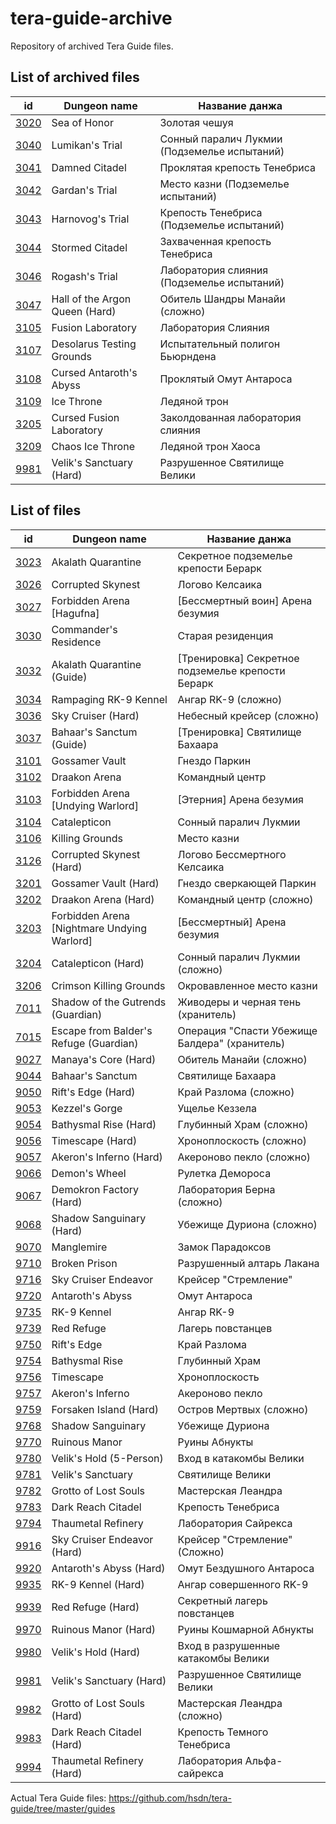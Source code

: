 # tera-guide-archive

Repository of archived Tera Guide files.

## List of archived files

id | Dungeon name | Название данжа
--- | --- | ---
[3020](/guides/3020.js) | Sea of Honor | Золотая чешуя
[3040](/guides/3040.js) | Lumikan's Trial | Сонный паралич Лукмии (Подземелье испытаний)
[3041](/guides/3041.js) | Damned Citadel | Проклятая крепость Тенебриса
[3042](/guides/3042.js) | Gardan's Trial | Место казни (Подземелье испытаний)
[3043](/guides/3043.js) | Harnovog's Trial | Крепость Тенебриса (Подземелье испытаний)
[3044](/guides/3044.js) | Stormed Citadel | Захваченная крепость Тенебриса
[3046](/guides/3046.js) | Rogash's Trial | Лаборатория слияния (Подземелье испытаний)
[3047](/guides/3047.js) | Hall of the Argon Queen (Hard) | Обитель Шандры Манайи (сложно)
[3105](/guides/3105.js) | Fusion Laboratory | Лаборатория Слияния
[3107](/guides/3107.js) | Desolarus Testing Grounds | Испытательный полигон Бьюрндена
[3108](/guides/3108.js) | Cursed Antaroth's Abyss | Проклятый Омут Антароса
[3109](/guides/3109.js) | Ice Throne | Ледяной трон
[3205](/guides/3205.js) | Cursed Fusion Laboratory | Заколдованная лаборатория слияния
[3209](/guides/3209.js) | Chaos Ice Throne | Ледяной трон Хаоса
[9981](/guides/9981_vanilla.js) | Velik's Sanctuary (Hard) | Разрушенное Святилище Велики

## List of files

id | Dungeon name | Название данжа
--- | --- | ---
[3023](https://github.com/hsdn/tera-guide/blob/master/guides/3023.js) | Akalath Quarantine | Секретное подземелье крепости Берарк
[3026](https://github.com/hsdn/tera-guide/blob/master/guides/3026.js) | Corrupted Skynest | Логово Келсаика
[3027](https://github.com/hsdn/tera-guide/blob/master/guides/3027.js) | Forbidden Arena [Hagufna] | [Бессмертный воин] Арена безумия
[3030](https://github.com/hsdn/tera-guide/blob/master/guides/3030.js) | Commander's Residence | Старая резиденция
[3032](https://github.com/hsdn/tera-guide/blob/master/guides/3032.js) | Akalath Quarantine (Guide) | [Тренировка] Секретное подземелье крепости Берарк
[3034](https://github.com/hsdn/tera-guide/blob/master/guides/3034.js) | Rampaging RK-9 Kennel | Ангар RK-9 (сложно)
[3036](https://github.com/hsdn/tera-guide/blob/master/guides/3036.js) | Sky Cruiser (Hard) | Небесный крейсер (сложно)
[3037](https://github.com/hsdn/tera-guide/blob/master/guides/3037.js) | Bahaar's Sanctum (Guide) | [Тренировка] Святилище Бахаара
[3101](https://github.com/hsdn/tera-guide/blob/master/guides/3101.js) | Gossamer Vault | Гнездо Паркин
[3102](https://github.com/hsdn/tera-guide/blob/master/guides/3102.js) | Draakon Arena | Командный центр
[3103](https://github.com/hsdn/tera-guide/blob/master/guides/3103.js) | Forbidden Arena [Undying Warlord] | [Этерния] Арена безумия
[3104](https://github.com/hsdn/tera-guide/blob/master/guides/3104.js) | Catalepticon | Сонный паралич Лукмии
[3106](https://github.com/hsdn/tera-guide/blob/master/guides/3106.js) | Killing Grounds | Место казни
[3126](https://github.com/hsdn/tera-guide/blob/master/guides/3126.js) | Corrupted Skynest (Hard) | Логово Бессмертного Келсаика
[3201](https://github.com/hsdn/tera-guide/blob/master/guides/3201.js) | Gossamer Vault (Hard) | Гнездо сверкающей Паркин
[3202](https://github.com/hsdn/tera-guide/blob/master/guides/3202.js) | Draakon Arena (Hard) | Командный центр (сложно)
[3203](https://github.com/hsdn/tera-guide/blob/master/guides/3203.js) | Forbidden Arena [Nightmare Undying Warlord] | [Бессмертный] Арена безумия
[3204](https://github.com/hsdn/tera-guide/blob/master/guides/3204.js) | Catalepticon (Hard) | Сонный паралич Лукмии (сложно)
[3206](https://github.com/hsdn/tera-guide/blob/master/guides/3206.js) | Crimson Killing Grounds | Окровавленное место казни
[7011](https://github.com/hsdn/tera-guide/blob/master/guides/7011.js) | Shadow of the Gutrends (Guardian) | Живодеры и черная тень (хранитель)
[7015](https://github.com/hsdn/tera-guide/blob/master/guides/7015.js) | Escape from Balder's Refuge (Guardian) | Операция "Спасти Убежище Балдера" (хранитель)
[9027](https://github.com/hsdn/tera-guide/blob/master/guides/9027.js) | Manaya's Core (Hard) | Обитель Манайи (сложно)
[9044](https://github.com/hsdn/tera-guide/blob/master/guides/9044.js) | Bahaar's Sanctum | Святилище Бахаара
[9050](https://github.com/hsdn/tera-guide/blob/master/guides/9050.js) | Rift's Edge (Hard) | Край Разлома (сложно)
[9053](https://github.com/hsdn/tera-guide/blob/master/guides/9053.js) | Kezzel's Gorge | Ущелье Кеззела
[9054](https://github.com/hsdn/tera-guide/blob/master/guides/9054.js) | Bathysmal Rise (Hard) | Глубинный Храм (сложно)
[9056](https://github.com/hsdn/tera-guide/blob/master/guides/9056.js) | Timescape (Hard) | Хроноплоскость (сложно)
[9057](https://github.com/hsdn/tera-guide/blob/master/guides/9057.js) | Akeron's Inferno (Hard) | Акероново пекло (сложно)
[9066](https://github.com/hsdn/tera-guide/blob/master/guides/9066.js) | Demon's Wheel | Рулетка Демороса
[9067](https://github.com/hsdn/tera-guide/blob/master/guides/9067.js) | Demokron Factory (Hard) | Лаборатория Берна (сложно)
[9068](https://github.com/hsdn/tera-guide/blob/master/guides/9068.js) | Shadow Sanguinary (Hard) | Убежище Дуриона (сложно)
[9070](https://github.com/hsdn/tera-guide/blob/master/guides/9070.js) | Manglemire | Замок Парадоксов
[9710](https://github.com/hsdn/tera-guide/blob/master/guides/9710.js) | Broken Prison | Разрушенный алтарь Лакана
[9716](https://github.com/hsdn/tera-guide/blob/master/guides/9716.js) | Sky Cruiser Endeavor | Крейсер "Стремление"
[9720](https://github.com/hsdn/tera-guide/blob/master/guides/9720.js) | Antaroth's Abyss | Омут Антароса
[9735](https://github.com/hsdn/tera-guide/blob/master/guides/9735.js) | RK-9 Kennel | Ангар RK-9
[9739](https://github.com/hsdn/tera-guide/blob/master/guides/9739.js) | Red Refuge | Лагерь повстанцев
[9750](https://github.com/hsdn/tera-guide/blob/master/guides/9750.js) | Rift's Edge | Край Разлома
[9754](https://github.com/hsdn/tera-guide/blob/master/guides/9754.js) | Bathysmal Rise | Глубинный Храм
[9756](https://github.com/hsdn/tera-guide/blob/master/guides/9756.js) | Timescape | Хроноплоскость
[9757](https://github.com/hsdn/tera-guide/blob/master/guides/9757.js) | Akeron's Inferno | Акероново пекло
[9759](https://github.com/hsdn/tera-guide/blob/master/guides/9759.js) | Forsaken Island (Hard) | Остров Мертвых (сложно)
[9768](https://github.com/hsdn/tera-guide/blob/master/guides/9768.js) | Shadow Sanguinary | Убежище Дуриона
[9770](https://github.com/hsdn/tera-guide/blob/master/guides/9770.js) | Ruinous Manor | Руины Абнукты
[9780](https://github.com/hsdn/tera-guide/blob/master/guides/9780.js) | Velik's Hold (5-Person) | Вход в катакомбы Велики
[9781](https://github.com/hsdn/tera-guide/blob/master/guides/9781.js) | Velik's Sanctuary | Святилище Велики
[9782](https://github.com/hsdn/tera-guide/blob/master/guides/9782.js) | Grotto of Lost Souls | Мастерская Леандра
[9783](https://github.com/hsdn/tera-guide/blob/master/guides/9783.js) | Dark Reach Citadel | Крепость Тенебриса
[9794](https://github.com/hsdn/tera-guide/blob/master/guides/9794.js) | Thaumetal Refinery | Лаборатория Сайрекса
[9916](https://github.com/hsdn/tera-guide/blob/master/guides/9916.js) | Sky Cruiser Endeavor (Hard) | Крейсер "Стремление" (Сложно)
[9920](https://github.com/hsdn/tera-guide/blob/master/guides/9920.js) | Antaroth's Abyss (Hard) | Омут Бездушного Антароса
[9935](https://github.com/hsdn/tera-guide/blob/master/guides/9935.js) | RK-9 Kennel (Hard) | Ангар совершенного RK-9
[9939](https://github.com/hsdn/tera-guide/blob/master/guides/9939.js) | Red Refuge (Hard) | Секретный лагерь повстанцев
[9970](https://github.com/hsdn/tera-guide/blob/master/guides/9970.js) | Ruinous Manor (Hard) | Руины Кошмарной Абнукты
[9980](https://github.com/hsdn/tera-guide/blob/master/guides/9980.js) | Velik's Hold (Hard) | Вход в разрушенные катакомбы Велики
[9981](https://github.com/hsdn/tera-guide/blob/master/guides/9981.js) | Velik's Sanctuary (Hard) | Разрушенное Святилище Велики
[9982](https://github.com/hsdn/tera-guide/blob/master/guides/9982.js) | Grotto of Lost Souls (Hard) | Мастерская Леандра (сложно)
[9983](https://github.com/hsdn/tera-guide/blob/master/guides/9983.js) | Dark Reach Citadel (Hard) | Крепость Темного Тенебриса
[9994](https://github.com/hsdn/tera-guide/blob/master/guides/9994.js) | Thaumetal Refinery (Hard) | Лаборатория Альфа-сайрекса

Actual Tera Guide files: https://github.com/hsdn/tera-guide/tree/master/guides
